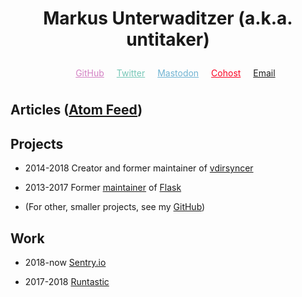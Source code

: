 <h1 id="brand">Markus <span id="surname">Unterwaditzer</span> (a.k.a. untitaker)</h1>

<script>
var surnames = [
    "Unterwaditzer",
    "Underwhat'sit",
    "Underwhatever",
    "Underwater",
];
var surnameIndex = 0;
document.getElementById("surname").onclick = function() {
    surnameIndex = (surnameIndex + 1) % surnames.length;
    this.innerText = surnames[surnameIndex];
};
</script>

<style>
    #brand {
        text-align: center;
    }

    .socials {
        list-style: none;
        text-align: center;
        line-height: 2.5em;
    }

    .socials li {
        display: inline;
        padding: 0 8px;
    }
</style>


<ul class=socials>

<li><a style='color: #d381c3' href="https://github.com/untitaker">GitHub</a></li>
<li><a style='color: #76c7b7' href="https://twitter.com/untitaker">Twitter</a></li>
<li><a style='color: #6fb3d2' href="https://woodland.cafe/@untitaker" rel="me">Mastodon</a></li>
<li><a style='color: #fb0120' href="https://cohost.org/untitaker">Cohost</a></li>
<li><a href="mailto:markus@unterwaditzer.net">Email</a></li>

</ul>

## Articles (<a href="/feed.xml">Atom Feed</a>)

<ul id="blog-index" class="timeline"></ul>

## Projects

<div class="timeline">

* <time>2014-2018</time> Creator and former maintainer of [vdirsyncer](http://vdirsyncer.pimutils.org/en/stable/)

* <time>2013-2017</time> Former [maintainer](https://palletsprojects.com/people/) of [Flask](https://palletsprojects.com/p/flask/)

* (For other, smaller projects, see my [GitHub](https://github.com/untitaker/))

</div>

## Work

<div class="timeline">

* <time>2018-now</time> [Sentry.io](https://sentry.io/)

* <time>2017-2018</time> [Runtastic](https://www.runtastic.com/)

</div>
